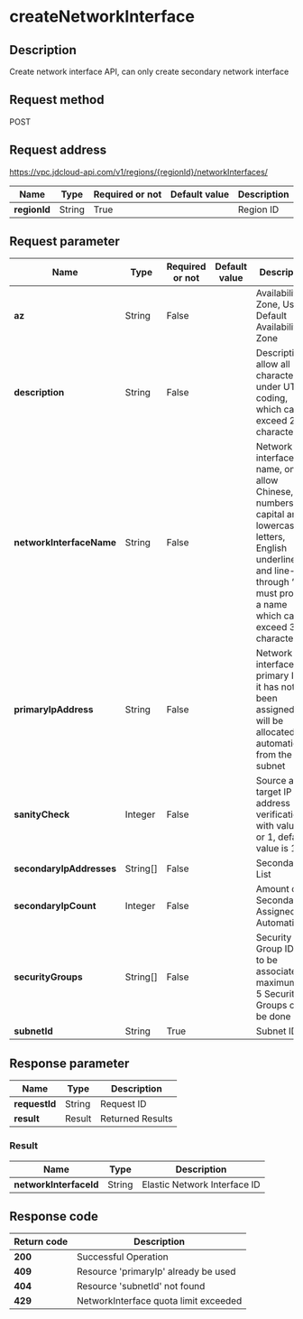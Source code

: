 # createNetworkInterface


## Description
Create network interface API, can only create secondary network interface

## Request method
POST

## Request address
https://vpc.jdcloud-api.com/v1/regions/{regionId}/networkInterfaces/

|Name|Type|Required or not|Default value|Description|
|---|---|---|---|---|
|**regionId**|String|True| |Region ID|

## Request parameter
|Name|Type|Required or not|Default value|Description|
|---|---|---|---|---|
|**az**|String|False| |Availability Zone, User’s Default Availability Zone|
|**description**|String|False| |Description, allow all characters under UTF-8 coding, which cannot exceed 256 characters|
|**networkInterfaceName**|String|False| |Network interface name, only allow Chinese, numbers, capital and lowercase letters, English underline “_” and line-through “-”, must provide a name which cannot exceed 32 characters.|
|**primaryIpAddress**|String|False| |Network interface primary IP, if it has not been assigned, it will be allocated automatically from the subnet|
|**sanityCheck**|Integer|False| |Source and target IP address verification, with value 0 or 1, default value is 1|
|**secondaryIpAddresses**|String[]|False| |Secondary IP List|
|**secondaryIpCount**|Integer|False| |Amount of Secondary IP Assigned Automatically|
|**securityGroups**|String[]|False| |Security Group ID list to be associated, a maximum of 5 Security Groups can be done|
|**subnetId**|String|True| |Subnet ID|


## Response parameter
|Name|Type|Description|
|---|---|---|
|**requestId**|String|Request ID|
|**result**|Result|Returned Results|


### Result
|Name|Type|Description|
|---|---|---|
|**networkInterfaceId**|String|Elastic Network Interface ID|

## Response code
|Return code|Description|
|---|---|
|**200**|Successful Operation|
|**409**|Resource 'primaryIp' already be used|
|**404**|Resource 'subnetId' not found|
|**429**|NetworkInterface quota limit exceeded|
